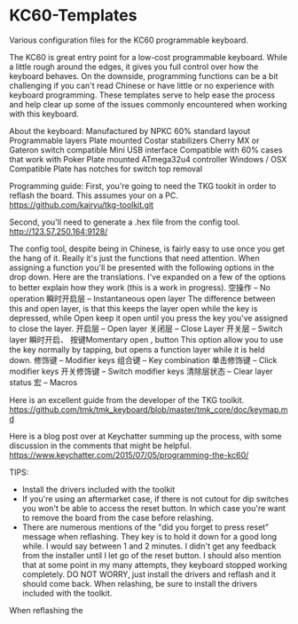 # KC60-Templates
Various configuration files for the KC60 programmable keyboard.

The KC60 is great entry point for a low-cost programmable keyboard. While a little rough around the edges, it gives you full control over how the keyboard behaves. On the downside, programming functions can be a bit challenging if you can't read Chinese or have little or no experience with keyboard programming. These templates serve to help ease the process and help clear up some of the issues commonly encountered when working with this keyboard.

About the keyboard:
Manufactured by NPKC
60% standard layout
Programmable layers
Plate mounted Costar stabilizers
Cherry MX or Gateron switch compatible
Mini USB interface
Compatible with 60% cases that work with Poker
Plate mounted
ATmega32u4 controller
Windows / OSX Compatible
Plate has notches for switch top removal


Programming guide:
First, you're going to need the TKG tookit in order to reflash the board. This assumes your on a PC.
https://github.com/kairyu/tkg-toolkit.git

Second, you'll need to generate a .hex file from the config tool.
http://123.57.250.164:9128/

The config tool, despite being in Chinese, is fairly easy to use once you get the hang of it. Really it's just the functions that need attention. When assigning a function you'll be presented with the following options in the drop down. Here are the translations. I've expanded on a few of the options to better explain how they work (this is a work in progress).
空操作 – No operation
瞬时开启层 – Instantaneous open layer
The difference between this and open layer, is that this keeps the layer open while the key is depressed, while Open keep it open until you press the key you've assigned to close the layer.
开启层 – Open layer
关闭层 – Close Layer
开关层 – Switch layer
瞬时开启、 按键Momentary open , button
This option allow you to use the key normally by tapping, but opens a function layer while it is held down.
修饰键 – Modifier keys
组合键 – Key combination
单击修饰键 – Click modifier keys
开关修饰键 – Switch modifier keys
清除层状态 – Clear layer status
宏 – Macros

Here is an excellent guide from the developer of the TKG toolkit. 
https://github.com/tmk/tmk_keyboard/blob/master/tmk_core/doc/keymap.md

Here is a blog post over at Keychatter summing up the process, with some discussion in the comments that might be helpful.
https://www.keychatter.com/2015/07/05/programming-the-kc60/

TIPS:
-  Install the drivers included with the toolkit
-  If you're using an aftermarket case, if there is not cutout for dip switches you won't be able to access the reset button. In which case you're want to remove the board from the case before relashing.
-  There are numerous mentions of the "did you forget to press reset" message when reflashing. They key is to hold it down for a good long while. I would say between 1 and 2 minutes. I didn't get any feedback from the installer until I let go of the reset button. I should also mention that at some point in my many attempts, they keyboard stopped working completely. DO NOT WORRY, just install the drivers and reflash and it should come back.
When relashing, be sure to install the drivers included with the toolkit. 

When reflashing the 
